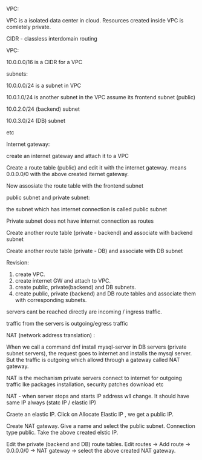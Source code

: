 VPC:

VPC is a isolated data center in cloud. Resources created inside VPC is comletely private.

CIDR - classless interdomain routing

VPC:

10.0.0.0/16 is a CIDR for a VPC

subnets:

10.0.0.0/24 is a subnet in VPC

10.0.1.0/24 is another subnet in the VPC assume its frontend subnet (public)

10.0.2.0/24 (backend) subnet

10.0.3.0/24 (DB) subnet

etc

Internet gateway:

create an internet gateway and attach it to a VPC

Create a route table (public) and edit it with the internet gateway. means 0.0.0.0/0 with the above created iternet gateway.

Now assosiate the route table with the frontend subnet

public subnet and private subnet:

the subnet which has internet connection is called public subnet

Private subnet does not have internet connection as routes

Create another route table (private - backend) and associate with backend subnet

Create another route table (private - DB) and associate with DB subnet

Revision:

1. create VPC.
2. create internet GW and attach to VPC.
3. create public, private(backend) and DB subnets.
4. create public, private (backend) and DB route tables and associate them with corresponding subnets.

servers cant be reached directly are incoming / ingress traffic.

traffic from the servers is outgoing/egress traffic

NAT (network address translation) :

When we call a command dnf install mysql-server in DB servers (private subnet servers), the request goes to internet and installs the mysql server. But the traffic is outgoing which allowd through a gateway called NAT gateway.

NAT is the mechanism private servers connect to internet for outgoing traffic lke packages installation, security patches download etc

NAT - when server stops and starts IP address wll change. It should have same IP always (statc IP / elastic IP)

Craete an elastic IP. Click on Allocate Elastic IP , we get a public IP.

Create  NAT gateway. Give a name and select  the public subnet. Connection type public. Take the above created elstic IP.

Edit the private (backend and DB) route tables. Edit routes -> Add route -> 0.0.0.0/0 -> NAT gateway -> select the above created NAT gateway.




